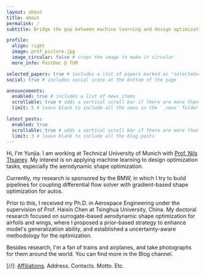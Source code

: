 ```yaml
---
layout: about
title: about
permalink: /
subtitle: Bridge the gap between machine learning and design optimization

profile:
  align: right
  image: prof_picture.jpg
  image_circular: false # crops the image to make it circular
  more_info: PostDoc @ TUM

selected_papers: true # includes a list of papers marked as "selected={true}"
social: true # includes social icons at the bottom of the page

announcements:
  enabled: true # includes a list of news items
  scrollable: true # adds a vertical scroll bar if there are more than 3 news items
  limit: 5 # leave blank to include all the news in the `_news` folder

latest_posts:
  enabled: true
  scrollable: true # adds a vertical scroll bar if there are more than 3 new posts items
  limit: 3 # leave blank to include all the blog posts
---
```


Hi, I'm Yunjia. I am working at Technical University of Munich with [Prof. Nils Thuerey](https://ge.in.tum.de/about/n-thuerey/). My interest is on applying machine learning to design optimization tasks, especially the aerodynamic shape optimization.

Currently, my research is sponsored by the BMW, in which I try to build pipelines for coupling differential flow solver with gradient-based shape optimization for autos. 

Prior to this, I received my Ph.D. in Aerospace Engineering under the supervision of Prof. Haixin Chen at Tsinghua University, China. My doctoral research focused on 
surrogate-based aerodynamic shape optimization for airfoils and wings, where I proposed a prior-based strategy to enhance model's generalization ability, and established
a uncertainty-aware methodology for the optimization.

Besides research, I'm a fan of trains and airplanes, and take photographs for them around the world. You can find more in the Blog channel.


[//]: <a href='#'>Affiliations</a>. Address. Contacts. Motto. Etc.